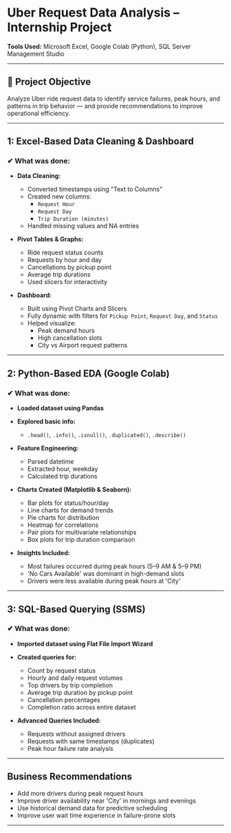 # Uber Request Data Analysis – Internship Project

**Tools Used:** Microsoft Excel, Google Colab (Python), SQL Server Management Studio

---

## 📌 Project Objective
Analyze Uber ride request data to identify service failures, peak hours, and patterns in trip behavior — and provide recommendations to improve operational efficiency.

---

## 1: Excel-Based Data Cleaning & Dashboard

### ✔ What was done:
- **Data Cleaning:**
  - Converted timestamps using "Text to Columns"
  - Created new columns:
    - `Request Hour`
    - `Request Day`
    - `Trip Duration (minutes)`
  - Handled missing values and NA entries

- **Pivot Tables & Graphs:**
  - Ride request status counts
  - Requests by hour and day
  - Cancellations by pickup point
  - Average trip durations
  - Used slicers for interactivity

- **Dashboard:**
  - Built using Pivot Charts and Slicers
  - Fully dynamic with filters for `Pickup Point`, `Request Day`, and `Status`
  - Helped visualize:
    - Peak demand hours
    - High cancellation slots
    - City vs Airport request patterns

---

## 2: Python-Based EDA (Google Colab)

### ✔ What was done:
- **Loaded dataset using Pandas**
- **Explored basic info:**
  - `.head()`, `.info()`, `.isnull()`, `.duplicated()`, `.describe()`

- **Feature Engineering:**
  - Parsed datetime
  - Extracted hour, weekday
  - Calculated trip durations

- **Charts Created (Matplotlib & Seaborn):**
  - Bar plots for status/hour/day
  - Line charts for demand trends
  - Pie charts for distribution
  - Heatmap for correlations
  - Pair plots for multivariate relationships
  - Box plots for trip duration comparison

- **Insights Included:**
  - Most failures occurred during peak hours (5–9 AM & 5–9 PM)
  - 'No Cars Available' was dominant in high-demand slots
  - Drivers were less available during peak hours at 'City'

---

## 3: SQL-Based Querying (SSMS)

### ✔ What was done:
- **Imported dataset using Flat File Import Wizard**
- **Created queries for:**
  - Count by request status
  - Hourly and daily request volumes
  - Top drivers by trip completion
  - Average trip duration by pickup point
  - Cancellation percentages
  - Completion ratio across entire dataset

- **Advanced Queries Included:**
  - Requests without assigned drivers
  - Requests with same timestamps (duplicates)
  - Peak hour failure rate analysis

---

## Business Recommendations

- Add more drivers during peak request hours
- Improve driver availability near 'City' in mornings and evenings
- Use historical demand data for predictive scheduling
- Improve user wait time experience in failure-prone slots

---

